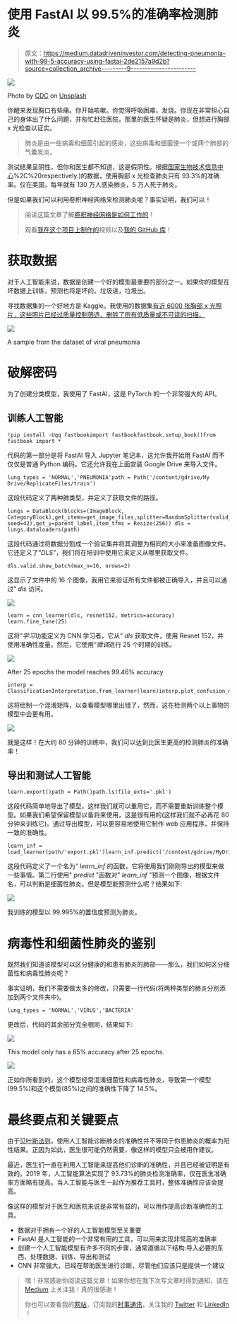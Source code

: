 # 使用 FastAI 以 99.5%的准确率检测肺炎

> 原文：<https://medium.datadriveninvestor.com/detecting-pneumonia-with-99-5-accuracy-using-fastai-2de2157a9d2b?source=collection_archive---------9----------------------->

![](img/3aef50da4d61761a7a3cc6f6b5ac48ef.png)

Photo by [CDC](https://unsplash.com/@cdc?utm_source=medium&utm_medium=referral) on [Unsplash](https://unsplash.com?utm_source=medium&utm_medium=referral)

你醒来发现胸口有些痛。你开始咳嗽。你觉得呼吸困难，发烧。你现在非常担心自己的身体出了什么问题，并匆忙赶往医院。那里的医生怀疑是肺炎，但想进行胸部 x 光检查以证实。

> 肺炎是由一些病毒和细菌引起的感染，这些病毒和细菌使一个或两个肺部的气囊发炎。

测试结果呈阴性，但你和医生都不知道，这是假阴性。根据[国家生物技术信息中心](https://www.ncbi.nlm.nih.gov/pmc/articles/PMC4608340/#:~:text=The%20sensitivity%20of%20CUS%20in,0.0%2D94.5)%2C%20respectively.)的数据，使用胸部 x 光检查肺炎只有 93.3%的准确率。仅在美国，每年就有 130 万人感染肺炎，5 万人死于肺炎。

但是如果我们可以利用卷积神经网络来检测肺炎呢？事实证明，我们可以！

> 阅读这篇文章了解[卷积神经网络是如何工作的](https://medium.com/swlh/ai-can-see-you-heres-how-425dd3ca7322)！
> 
> 观看[我在这个项目上制作的](https://youtu.be/MVx3JqXB_yk)视频以及[我的 GitHub 库](https://github.com/eason-w/PneumoniaClassifier)！

# 获取数据

对于人工智能来说，数据是创建一个好的模型最重要的部分之一。如果你的模型在坏数据上训练，预测也将是坏的。垃圾进，垃圾出。

寻找数据集的一个好地方是 Kaggle。我使用的数据集[有近 6000 张胸部 x 光照片，这些照片已经过质量控制筛选，删除了所有低质量或不可读的扫描。](https://www.kaggle.com/paultimothymooney/chest-xray-pneumonia)

![](img/95d88eedd777c090a428957c8e1bb0fd.png)

A sample from the dataset of viral pneumonia

# 破解密码

为了创建分类模型，我使用了 FastAI，这是 PyTorch 的一个非常强大的 API。

## 训练人工智能

```
!pip install -Uqq fastbookimport fastbookfastbook.setup_book()from fastbook import *
```

代码的第一部分是将 FastAI 导入 Jupyter 笔记本，这允许我开始用 FastAI 而不仅仅是普通 Python 编码。它还允许我在上面安装 Google Drive 来导入文件。

```
lung_types = 'NORMAL','PNEUMONIA'path = Path('/content/gdrive/My Drive/ReplicateFiles/train')
```

这段代码定义了两种肺类型，并定义了获取文件的路径。

```
lungs = DataBlock(blocks=(ImageBlock, CategoryBlock),get_items=get_image_files,splitter=RandomSplitter(valid_pct=0.2, seed=42),get_y=parent_label,item_tfms = Resize(256)) dls = lungs.dataloaders(path)
```

这段代码通过将数据分割成一个验证集并将其调整为相同的大小来准备图像文件。它还定义了“*DLS”*，我们将在培训中使用它来定义从哪里获取文件。

```
dls.valid.show_batch(max_n=16, nrows=2)
```

这显示了文件中的 16 个图像，我用它来验证所有文件都被正确导入，并且可以通过“ *dls* 访问。

![](img/b04b33913d532b1ae072219cfa7f7ff3.png)

```
learn = cnn_learner(dls, resnet152, metrics=accuracy)
learn.fine_tune(25)
```

这将“*学习*功能定义为 CNN 学习者，它从“ *dls* 获取文件，使用 Resnet 152，并使用准确性度量。然后，它使用“*微调*进行 25 个时期的训练。

![](img/1d7bac38cb371175eee16696cd93170a.png)

After 25 epochs the model reaches 99.46% accuracy

```
interp = ClassificationInterpretation.from_learner(learn)interp.plot_confusion_matrix()
```

这将绘制一个混淆矩阵，以查看模型哪里出错了，然而，这在检测两个以上事物的模型中会更有用。

![](img/6e69c6c1cf48368369cac255e2244753.png)

就是这样！在大约 80 分钟的训练中，我们可以达到比医生更高的检测肺炎的准确率！

## 导出和测试人工智能

```
learn.export()path = Path()path.ls(file_exts='.pkl')
```

这段代码简单地导出了模型，这样我们就可以重用它，而不需要重新训练整个模型。如果我们希望保留模型以备将来使用，这是很有用的(这样我们就不必再花 80 分钟来训练它)。通过导出模型，可以更容易地使用它制作 web 应用程序，并保持一致的准确性。

```
learn_inf = load_learner(path/'export.pkl')learn_inf.predict('/content/gdrive/MyDrive/ReplicateFiles/test/PNEUMONIA/person100_bacteria_481.jpeg')
```

这段代码定义了一个名为“ *learn_inf* 的函数，它将使用我们刚刚导出的模型来做一些事情。第二行使用" *predict* "函数对" *learn_inf* "预测一个图像，根据文件名，可以判断是细菌性肺炎。但是模型能预测什么呢？结果如下:

![](img/f3432fbc79f97ee2400c855f5d0b5ab0.png)

我训练的模型以 99.995%的置信度预测为肺炎。

# 病毒性和细菌性肺炎的鉴别

既然我们知道该模型可以区分健康的和患有肺炎的肺部——那么，我们如何区分细菌性和病毒性肺炎呢？

事实证明，我们不需要做太多的修改，只需要一行代码(将两种类型的肺炎分别添加到两个文件夹中)。

```
lung_types = 'NORMAL','VIRUS','BACTERIA'
```

更改后，代码的其余部分完全相同，结果如下:

![](img/6ce2c696d812e28ebf2f83f40d20aa80.png)

This model only has a 85% accuracy after 25 epochs.

![](img/9e6caf1c8908818fd61fdbb6a959fb87.png)

正如你所看到的，这个模型经常混淆细菌性和病毒性肺炎，导致第一个模型(99.5%)和这个模型(85%)之间的准确性下降了 14.5%。

# 最终要点和关键要点

由于[贝叶斯法则](https://www.youtube.com/watch?v=lG4VkPoG3ko)，使用人工智能诊断肺炎的准确性并不等同于你患肺炎的概率为阳性结果。正因为如此，医生很可能仍然需要，像这样的模型只会被用作建议。

最近，医生们一直在利用人工智能来提高他们诊断的准确性，并且已经被证明是有效的。2019 年，人工智能算法实现了 93.73%的肺炎检测准确率，仅在医生准确率方面略有提高。当人工智能与医生一起作为推荐工具时，整体准确性应该会提高。

像这样的模型对于医生和医院来说是非常有益的，可以用作提高诊断准确性的工具。

*   数据对于拥有一个好的人工智能模型至关重要
*   FastAI 是人工智能的一个非常有用的工具，可以用来实现非常高的准确率
*   创建一个人工智能模型有许多不同的步骤，通常遵循以下结构:导入必要的东西、处理数据、训练、导出和测试
*   CNN 非常强大，已经在帮助医生进行诊断，尽管他们应该只是提供一个建议

> 嘿！非常感谢你阅读这篇文章！如果你想在我下次写文章时得到通知，请在 [Medium](https://bit.ly/EWUMedium) 上关注我！真的很感谢！
> 
> 你也可以查看我的[网站](https://bit.ly/EWUSite)，订阅我的[时事通讯](https://bit.ly/EWUNewsletter)，关注我的 [Twitter](http://bit.ly/EWUTwitter) 和 [LinkedIn](https://bit.ly/EWULink) ！